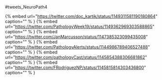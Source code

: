 #tweets_NeuroPath4

{% embed url="https://twitter.com/doc_kartik/status/1149311581190180864"  caption="" % }
{% embed url="https://twitter.com/PathologyWeek19/status/1149362969303588865"  caption="" % }
{% embed url="https://twitter.com/JanMarcusson/status/1147385323099435008"  caption="" % }
{% embed url="https://twitter.com/PathologyAlerts/status/1144986789406527488"  caption="" % }
{% embed url="https://twitter.com/pathologyCast/status/1145854388306681862"  caption="" % }
{% embed url="https://twitter.com/FRodriguezNP/status/1145815814303436800"  caption="" % }
